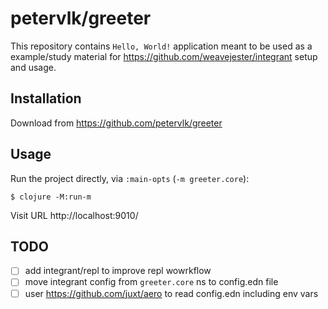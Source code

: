 # petervlk/greeter

This repository contains `Hello, World!` application meant to be used as a example/study material
for https://github.com/weavejester/integrant setup and usage.

## Installation

Download from https://github.com/petervlk/greeter

## Usage

Run the project directly, via `:main-opts` (`-m greeter.core`):

    $ clojure -M:run-m

Visit URL http://localhost:9010/

## TODO

- [ ] add integrant/repl to improve repl wowrkflow
- [ ] move integrant config from `greeter.core` ns to config.edn file
- [ ] user https://github.com/juxt/aero to read config.edn including env vars
